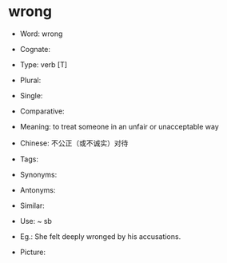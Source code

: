 # wrong

- Word: wrong
- Cognate: 

- Type: verb [T]
- Plural: 
- Single: 
- Comparative: 
- Meaning: to treat someone in an unfair or unacceptable way
- Chinese: 不公正（或不诚实）对待
- Tags: 
- Synonyms: 
- Antonyms: 
- Similar: 
- Use: ~ sb
- Eg.: She felt deeply wronged by his accusations.
- Picture: 

